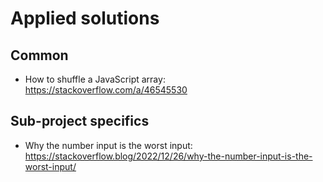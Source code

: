 # Applied solutions

## Common

- How to shuffle a JavaScript array: https://stackoverflow.com/a/46545530

## Sub-project specifics

- Why the number input is the worst input: https://stackoverflow.blog/2022/12/26/why-the-number-input-is-the-worst-input/